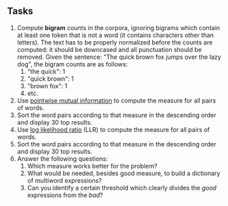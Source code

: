 ## Tasks

1. Compute **bigram** counts in the corpora, ignoring bigrams which contain at least one token that is not a word
   (it contains characters other than letters). The text has to be properly normalized before the counts are computed:
   it should be downcased and all punctuation should be removed. Given the sentence: "The quick brown fox jumps over the
   lazy dog", the bigram counts are as follows:
   1. "the quick": 1
   1. "quick brown": 1
   1. "brown fox": 1
   1. etc.
1. Use [pointwise mutual information](https://en.wikipedia.org/wiki/Pointwise_mutual_information) to compute the measure 
   for all pairs of words. 
1. Sort the word pairs according to that measure in the descending order and display 30 top results.
1. Use [log likelihood ratio](http://tdunning.blogspot.com/2008/03/surprise-and-coincidence.html) (LLR) to compute the measure
   for all pairs of words.
1. Sort the word pairs according to that measure in the descending order and display 30 top results.
1. Answer the following questions:
   1. Which measure works better for the problem?
   1. What would be needed, besides good measure, to build a dictionary of multiword expressions?
   1. Can you identify a certain threshold which clearly divides the *good* expressions from the *bad*?